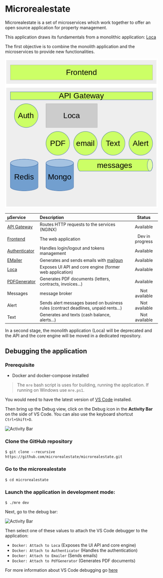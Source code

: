 # Microrealestate

Microrealestate is a set of microservices which work together to offer an open source application for property management.

This application draws its fundamentals from a monolithic application: [Loca](https://github.com/camelaissani/loca)

The first objective is to combine the monolith application and the microservices to provide new functionalities.

![overview](./picture/overview.png)

| µService                                                              | Description                                                                                                      | Status          |
| :-------------------------------------------------------------------- | :--------------------------------------------------------------------------------------------------------------- | :-------------: |
| [API Gateway](./config/nginx)                                         | Routes HTTP requests to the services (NGINX)                                                                     | Available       |
| [Frontend](https://github.com/microrealestate/frontend)               | The web application                                                                                              | Dev in progress |
| [Authenticator](https://github.com/microrealestate/authenticator)     | Handles login/logout and tokens management                                                                       | Available       |
| [EMailer](https://github.com/microrealestate/emailer)                 | Generates and sends emails with [mailgun](https://www.mailgun.com/)                                              | Available       |
| [Loca](https://github.com/camelaissani/loca)                          | Exposes UI API and core engine (former web application)                                                          | Available       |
| [PDFGenerator](https://github.com/microrealestate/pdfgenerator)       | Generates PDF documents (letters, contracts, invoices...)                                                        | Available       |
| Messages                                                              | message broker                                                                                                   | Not available   |
| Alert                                                                 | Sends alert messages based on business rules (contract deadlines, unpaid rents...)                               | Not available   |
| Text                                                                  | Generates and texts (cash balance, alerts...)                                                                    | Not available   |


In a second stage, the monolith application (Loca) will be deprecated and the API and the core engine will be moved in a dedicated repository.

## Debugging the application

### Prerequisite
- Docker and docker-compose installed
> The `mre` bash script is uses for building, running the application. If running on Windows use `mre.ps1`.


You would need to have the latest version of [VS Code](https://code.visualstudio.com/) installed.

Then bring up the Debug view, click on the Debug icon in the **Activity Bar** on the side of VS Code. You can also use the keyboard shortcut `Ctrl+Shift+D`.

![Activity Bar](https://code.visualstudio.com/assets/docs/editor/debugging/debugicon.png)


### Clone the GitHub repository
```shell
$ git clone --recursive https://github.com/microrealestate/microrealestate.git
```

### Go to the microrealestate
```shell
$ cd microrealestate
```

### Launch the application in development mode:

```shell
$ ./mre dev
```

Next, go to the debug bar:

![Activity Bar](https://code.visualstudio.com/assets/docs/editor/debugging/launch-configuration.png)

Then select one of these values to attach the VS Code debugger to the application:

- `Docker: Attach to Loca` (Exposes the UI API and core engine)
- `Docker: Attach to Authenticator` (Handles the authentication)
- `Docker: Attach to Emailer` (Sends emails)
- `Docker: Attach to PdfGenerator` (Generates PDF documents)

For more information about VS Code debugging go [here](https://code.visualstudio.com/Docs/editor/debugging#_debug-actions)
